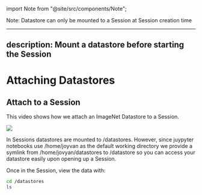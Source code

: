 import Note from "@site/src/components/Note";

<note> Note: Datastore can only be mounted to a Session at Session creation time </note>

---
description: Mount a datastore before starting the Session
---

# Attaching Datastores

## Attach to a Session

This video shows how we attach an ImageNet Datastore to a Session.

![](/images/datastores/attach_datastore_to_session.gif)

In Sessions datastores are mounted to /datastores. However, since juypyter notebooks use /home/joyvan as the default working directory we provide a symlink from /home/jovyan/datastores to /datastore so you can access your datastore easily upon opening up a Session.


Once in the Session, view the data with:

```bash
cd /datastores
ls
```


